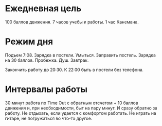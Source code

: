# Ежедневная цель

100 баллов движения.
7 часов учебы и работы.
1 час Канемана.

# Режим дня

Подъем 7:08.
Зарядка в постели. Умыться. Заправить постель. Зарядка на 30 баллов. Пробежка. Душ. Завтрак. 

Закончить работу до 20:30.
К 22:00 быть в постели без телефона.

# Интервалы работы

30 минут работа по Time Out с обратным отсчетом + 10 баллов движения и, при необходимости, быт на пару минут. И сразу обратно за работу. Не отдыхать, если удается с комфортом работать. Не играть на гитаре, не погружаться во что-то другое.
